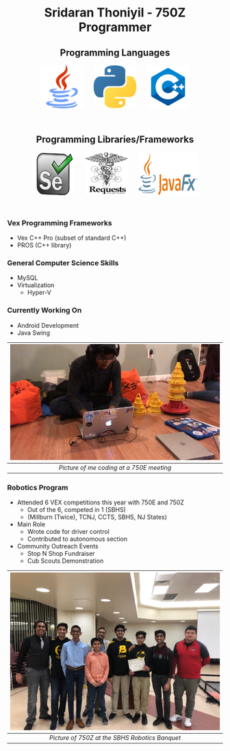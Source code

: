 <h1 align = "center"><b>Sridaran Thoniyil - 750Z Programmer</b></h1>

<h2 align = "center">Programming Languages</h2>

<center>
<img src = "/java.png" width = "100" height = "100" align = "center" hspace = "10"/>
<img src = "/python.png" width = "100" height = "100" align = "center" hspace = "10"/>
<img src = "/c++.png" width = "100" height = "100" align = "center" hspace = "10"/>
</center>
  
<p><br/></p>

<h2 align = "center">Programming Libraries/Frameworks</h2>

<center>
<img src = "/selenium.png" width = "100" height = "100" align = "center" hspace = "10"/>
<img src = "/requests.png" width = "100" height = "100" align = "center" hspace = "10"/>
<img src = "/javafx.png" width = "140" height = "100" align = "center" hspace = "10"/>
</center>

<p><br/></p>

### Vex Programming Frameworks
- Vex C++ Pro (subset of standard C++)
- PROS (C++ library)

### General Computer Science Skills
- MySQL
- Virtualization
  - Hyper-V

### Currently Working On
- Android Development
- Java Swing


| ![Image](/Me.jpg) | 
|:--:| 
| *Picture of me coding at a 750E meeting* |


### Robotics Program
- Attended 6 VEX competitions this year with 750E and 750Z
  - Out of the 6, competed in 1 (SBHS)
  - (Millburn (Twice), TCNJ, CCTS, SBHS, NJ States)
- Main Role
  - Wrote code for driver control
  - Contributed to autonomous section
- Community Outreach Events
  - Stop N Shop Fundraiser
  - Cub Scouts Demonstration


| ![Image](/Team.jpg) | 
|:--:| 
| *Picture of 750Z at the SBHS Robotics Banquet* |
